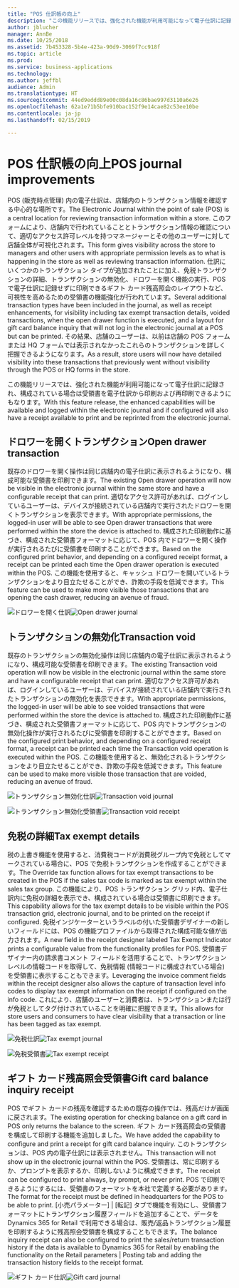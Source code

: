 ```yaml
---
title: "POS 仕訳帳の向上"
description: "この機能リリースでは、強化された機能が利用可能になって電子仕訳に記録され、構成されている場合は受領書を電子仕訳から印刷および再印刷できるようにもなります。"
author: jblucher
manager: AnnBe
ms.date: 10/25/2018
ms.assetid: 7b453328-5b4e-423a-90d9-3069f7cc918f
ms.topic: article
ms.prod: 
ms.service: business-applications
ms.technology: 
ms.author: jeffbl
audience: Admin
ms.translationtype: HT
ms.sourcegitcommit: 44ed9eddd89e00c08da16c86bae997d3110a6e26
ms.openlocfilehash: 62a1e71b5bfe910bac152f9e14cae82c53ee10be
ms.contentlocale: ja-jp
ms.lasthandoff: 02/15/2019

---
```


# <a name="pos-journal-improvements"></a><span data-ttu-id="278dd-103">POS 仕訳帳の向上</span><span class="sxs-lookup"><span data-stu-id="278dd-103">POS journal improvements</span></span>


<span data-ttu-id="278dd-104">POS (販売時点管理) 内の電子仕訳は、店舗内のトランザクション情報を確認する中心的な場所です。</span><span class="sxs-lookup"><span data-stu-id="278dd-104">The Electronic Journal within the point of sale (POS) is a central location for reviewing transaction information within a store.</span></span> <span data-ttu-id="278dd-105">このフォームにより、店舗内で行われていることとトランザクション情報の確認について、適切なアクセス許可レベルを持つマネージャーとその他のユーザーに対して店舗全体が可視化されます。</span><span class="sxs-lookup"><span data-stu-id="278dd-105">This form gives visibility across the store to managers and other users with appropriate permission levels as to what is happening in the store as well as reviewing transaction information.</span></span> <span data-ttu-id="278dd-106">仕訳にいくつかのトランザクション タイプが追加されたことに加え、免税トランザクションの詳細、トランザクションの無効化、ドロワーを開く機能の実行、POS で電子仕訳に記録せずに印刷できるギフト カード残高照会のレイアウトなど、可視性を高めるための受領書の機能強化が行われています。</span><span class="sxs-lookup"><span data-stu-id="278dd-106">Several additional transaction types have been included in the journal, as well as receipt enhancements, for visibility including tax exempt transaction details, voided transactions, when the open drawer function is executed, and a layout for gift card balance inquiry that will not log in the electronic journal at a POS but can be printed.</span></span> <span data-ttu-id="278dd-107">その結果、店舗のユーザーは、以前は店舗の POS フォームまたは HQ フォームでは表示されなかったこれらのトランザクションを詳しく把握できるようになります。</span><span class="sxs-lookup"><span data-stu-id="278dd-107">As a result, store users will now have detailed visibility into these transactions that previously went without visibility through the POS or HQ forms in the store.</span></span> 

<span data-ttu-id="278dd-108">この機能リリースでは、強化された機能が利用可能になって電子仕訳に記録され、構成されている場合は受領書を電子仕訳から印刷および再印刷できるようにもなります。</span><span class="sxs-lookup"><span data-stu-id="278dd-108">With this feature release, the enhanced capabilities will be available and logged within the electronic journal and if configured will also have a receipt available to print and be reprinted from the electronic journal.</span></span>

## <a name="open-drawer-transaction"></a><span data-ttu-id="278dd-109">ドロワーを開くトランザクション</span><span class="sxs-lookup"><span data-stu-id="278dd-109">Open drawer transaction</span></span>

<span data-ttu-id="278dd-110">既存のドロワーを開く操作は同じ店舗内の電子仕訳に表示されるようになり、構成可能な受領書を印刷できます。</span><span class="sxs-lookup"><span data-stu-id="278dd-110">The existing Open drawer operation will now be visible in the electronic journal within the same store and have a configurable receipt that can print.</span></span> <span data-ttu-id="278dd-111">適切なアクセス許可があれば、ログインしているユーザーは、デバイスが接続されている店舗内で実行されたドロワーを開くトランザクションを表示できます。</span><span class="sxs-lookup"><span data-stu-id="278dd-111">With appropriate permissions, the logged-in user will be able to see Open drawer transactions that were performed within the store the device is attached to.</span></span> <span data-ttu-id="278dd-112">構成された印刷動作に基づき、構成された受領書フォーマットに応じて、POS 内でドロワーを開く操作が実行されるたびに受領書を印刷することができます。</span><span class="sxs-lookup"><span data-stu-id="278dd-112">Based on the configured print behavior, and depending on a configured receipt format, a receipt can be printed each time the Open drawer operation is executed within the POS.</span></span> <span data-ttu-id="278dd-113">この機能を使用すると、キャッシュ ドロワーを開いているトランザクションをより目立たせることができ、詐欺の手段を低減できます。</span><span class="sxs-lookup"><span data-stu-id="278dd-113">This feature can be used to make more visible those transactions that are opening the cash drawer, reducing an avenue of fraud.</span></span> 

<span data-ttu-id="278dd-114">![ドロワーを開く仕訳](../../media/journal1.png "ドロワーを開く仕訳")</span><span class="sxs-lookup"><span data-stu-id="278dd-114">![Open drawer journal](../../media/journal1.png "Open drawer journal")</span></span>


## <a name="transaction-void"></a><span data-ttu-id="278dd-115">トランザクションの無効化</span><span class="sxs-lookup"><span data-stu-id="278dd-115">Transaction void</span></span>

<span data-ttu-id="278dd-116">既存のトランザクションの無効化操作は同じ店舗内の電子仕訳に表示されるようになり、構成可能な受領書を印刷できます。</span><span class="sxs-lookup"><span data-stu-id="278dd-116">The existing Transaction void operation will now be visible in the electronic journal within the same store and have a configurable receipt that can print.</span></span> <span data-ttu-id="278dd-117">適切なアクセス許可があれば、ログインしているユーザーは、デバイスが接続されている店舗内で実行されたトランザクションの無効化を表示できます。</span><span class="sxs-lookup"><span data-stu-id="278dd-117">With appropriate permissions, the logged-in user will be able to see voided transactions that were performed within the store the device is attached to.</span></span> <span data-ttu-id="278dd-118">構成された印刷動作に基づき、構成された受領書フォーマットに応じて、POS 内でトランザクションの無効化操作が実行されるたびに受領書を印刷することができます。</span><span class="sxs-lookup"><span data-stu-id="278dd-118">Based on the configured print behavior, and depending on a configured receipt format, a receipt can be printed each time the Transaction void operation is executed within the POS.</span></span> <span data-ttu-id="278dd-119">この機能を使用すると、無効化されるトランザクションをより目立たせることができ、詐欺の手段を低減できます。</span><span class="sxs-lookup"><span data-stu-id="278dd-119">This feature can be used to make more visible those transaction that are voided, reducing an avenue of fraud.</span></span>

<span data-ttu-id="278dd-120">![トランザクション無効化仕訳](../../media/journal3.png "トランザクション無効化仕訳")</span><span class="sxs-lookup"><span data-stu-id="278dd-120">![Transaction void journal](../../media/journal3.png "Transaction void journal")</span></span>

<span data-ttu-id="278dd-121">![トランザクション無効化受領書](../../media/journal4.png "トランザクション無効化受領書")</span><span class="sxs-lookup"><span data-stu-id="278dd-121">![Transaction void receipt](../../media/journal4.png "Transaction void receipt")</span></span>

## <a name="tax-exempt-details"></a><span data-ttu-id="278dd-122">免税の詳細</span><span class="sxs-lookup"><span data-stu-id="278dd-122">Tax exempt details</span></span>

<span data-ttu-id="278dd-123">税の上書き機能を使用すると、消費税コードが消費税グループ内で免税としてマークされている場合に、POS で免税トランザクションを作成することができます。</span><span class="sxs-lookup"><span data-stu-id="278dd-123">The Override tax function allows for tax exempt transactions to be created in the POS if the sales tax code is marked as tax exempt within the sales tax group.</span></span> <span data-ttu-id="278dd-124">この機能により、POS トランザクション グリッド内、電子仕訳内に免税の詳細を表示でき、構成されている場合は受領書に印刷できます。</span><span class="sxs-lookup"><span data-stu-id="278dd-124">This capability allows for the tax exempt details to be visible within the POS transaction grid, electronic journal, and to be printed on the receipt if configured.</span></span> <span data-ttu-id="278dd-125">免税インジケーターというラベルの付いた受領書デザイナーの新しいフィールドには、POS の機能プロファイルから取得された構成可能な値が出力されます。</span><span class="sxs-lookup"><span data-stu-id="278dd-125">A new field in the receipt designer labeled Tax Exempt Indicator prints a configurable value from the functionality profiles for POS.</span></span> <span data-ttu-id="278dd-126">受領書デザイナー内の請求書コメント フィールドを活用することで、トランザクション レベルの情報コードを取得して、免税情報 (情報コードに構成されている場合) を受領書に表示することもできます。</span><span class="sxs-lookup"><span data-stu-id="278dd-126">Leveraging the invoice comment fields within the receipt designer also allows the capture of transaction level info codes to display tax exempt information on the receipt if configured on the info code.</span></span> <span data-ttu-id="278dd-127">これにより、店舗のユーザーと消費者は、トランザクションまたは行が免税としてタグ付けされていることを明確に把握できます。</span><span class="sxs-lookup"><span data-stu-id="278dd-127">This allows for store users and consumers to have clear visibility that a transaction or line has been tagged as tax exempt.</span></span> 

<span data-ttu-id="278dd-128">![免税仕訳](../../media/journal5.png "免税仕訳")</span><span class="sxs-lookup"><span data-stu-id="278dd-128">![Tax exempt journal](../../media/journal5.png "Tax exempt journal")</span></span>

<span data-ttu-id="278dd-129">![免税受領書](../../media/journal6.png "免税受領書")</span><span class="sxs-lookup"><span data-stu-id="278dd-129">![Tax exempt receipt](../../media/journal6.png "Tax exempt receipt")</span></span>

## <a name="gift-card-balance-inquiry-receipt"></a><span data-ttu-id="278dd-130">ギフト カード残高照会受領書</span><span class="sxs-lookup"><span data-stu-id="278dd-130">Gift card balance inquiry receipt</span></span>

<span data-ttu-id="278dd-131">POS でギフト カードの残高を確認するための既存の操作では、残高だけが画面に戻されます。</span><span class="sxs-lookup"><span data-stu-id="278dd-131">The existing operation for checking balance on a gift card in POS only returns the balance to the screen.</span></span> <span data-ttu-id="278dd-132">ギフト カード残高照会の受領書を構成して印刷する機能を追加しました。</span><span class="sxs-lookup"><span data-stu-id="278dd-132">We have added the capability to configure and print a receipt for gift card balance inquiry.</span></span> <span data-ttu-id="278dd-133">このトランザクションは、POS 内の電子仕訳には表示されません。</span><span class="sxs-lookup"><span data-stu-id="278dd-133">This transaction will not show up in the electronic journal within the POS.</span></span> <span data-ttu-id="278dd-134">受領書は、常に印刷するか、プロンプトを表示するか、印刷しないように構成できます。</span><span class="sxs-lookup"><span data-stu-id="278dd-134">The receipt can be configured to print always, by prompt, or never print.</span></span> <span data-ttu-id="278dd-135">POS で印刷できるようにするには、受領書のフォーマットを本社で定義する必要があります。</span><span class="sxs-lookup"><span data-stu-id="278dd-135">The format for the receipt must be defined in headquarters for the POS to be able to print.</span></span> <span data-ttu-id="278dd-136">[小売パラメーター] | [転記] タブで機能を有効にし、受領書フォーマットにトランザクション履歴フィールドを追加することで、データを Dynamics 365 for Retail で利用できる場合は、販売/返品トランザクション履歴を印刷するように残高照会受領書を構成することもできます。</span><span class="sxs-lookup"><span data-stu-id="278dd-136">The balance inquiry receipt can also be configured to print the sales/return transaction history if the data is available to Dynamics 365 for Retail by enabling the functionality on the Retail parameters | Posting tab and adding the transaction history fields to the receipt format.</span></span> 

<span data-ttu-id="278dd-137">![ギフト カード仕訳](../../media/journal7.png "ギフト カード仕訳")</span><span class="sxs-lookup"><span data-stu-id="278dd-137">![Gift card journal](../../media/journal7.png "Gift card journal")</span></span>


